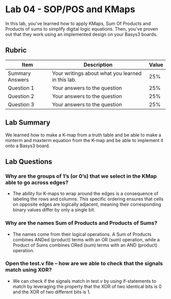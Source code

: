 # Lab 04 - SOP/POS and KMaps

In this lab, you’ve learned how to apply KMaps, Sum Of Products and Products of
sums to simplify digital logic equations. Then, you’ve proven out that they work
using an implemented design on your Basys3 boards.

## Rubric

| Item | Description | Value |
| ---- | ----------- | ----- |
| Summary Answers | Your writings about what you learned in this lab. | 25% |
| Question 1 | Your answers to the question | 25% |
| Question 2 | Your answers to the question | 25% |
| Question 3 | Your answers to the question | 25% |

## Lab Summary

We learned how to make a K-map from a truth table and be able to make a minterm and maxterm equation from the K-map and be able to implement it onto a Basys3 board.

## Lab Questions

### Why are the groups of 1’s (or 0’s) that we select in the KMap able to go across edges?
- The ability for K-maps to wrap around the edges is a consequence of labeling the rows and columns. This specific ordering ensures that cells on opposite edges are logically adjacent, meaning their corresponding binary values differ by only a single bit.
### Why are the names Sum of Products and Products of Sums?
- The names come from their logical operations. A Sum of Products combines ANDed (product) terms with an OR (sum) operation, while a Product of Sums combines ORed (sum) terms with an AND (product) operation.
### Open the test.v file – how are we able to check that the signals match using XOR?
- We can check if the signals match in test.v by using if-statements to match by leveraging the property that the XOR of two identical bits is 0 and the XOR of two different bits is 1.
